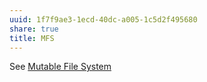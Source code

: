```yaml
---
uuid: 1f7f9ae3-1ecd-40dc-a005-1c5d2f495680
share: true
title: MFS
---
```

See [Mutable File System](../2ec3ff8d-d30f-4ccb-9d11-2713a25c277b)
